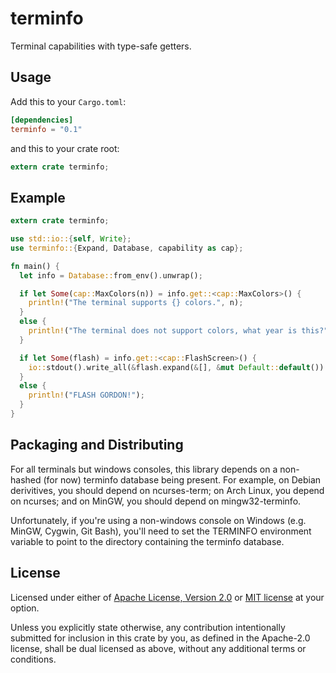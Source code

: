 terminfo
========

Terminal capabilities with type-safe getters.

Usage
-----
Add this to your `Cargo.toml`:

```toml
[dependencies]
terminfo = "0.1"
```

and this to your crate root:

```rust
extern crate terminfo;
```

Example
-------
```rust
extern crate terminfo;

use std::io::{self, Write};
use terminfo::{Expand, Database, capability as cap};

fn main() {
  let info = Database::from_env().unwrap();

  if let Some(cap::MaxColors(n)) = info.get::<cap::MaxColors>() {
    println!("The terminal supports {} colors.", n);
  }
  else {
    println!("The terminal does not support colors, what year is this?");
  }

  if let Some(flash) = info.get::<cap::FlashScreen>() {
    io::stdout().write_all(&flash.expand(&[], &mut Default::default()).unwrap()).unwrap();
  }
  else {
    println!("FLASH GORDON!");
  }
}
```

Packaging and Distributing
--------------------------
For all terminals but windows consoles, this library depends on a non-hashed
(for now) terminfo database being present. For example, on Debian derivitives,
you should depend on ncurses-term; on Arch Linux, you depend on ncurses; and on
MinGW, you should depend on mingw32-terminfo.

Unfortunately, if you're using a non-windows console on Windows (e.g. MinGW,
Cygwin, Git Bash), you'll need to set the TERMINFO environment variable to
point to the directory containing the terminfo database.

License
-------

Licensed under either of <a href="LICENSE-APACHE">Apache License, Version
2.0</a> or <a href="LICENSE-MIT">MIT license</a> at your option.

Unless you explicitly state otherwise, any contribution intentionally submitted
for inclusion in this crate by you, as defined in the Apache-2.0 license, shall
be dual licensed as above, without any additional terms or conditions.
